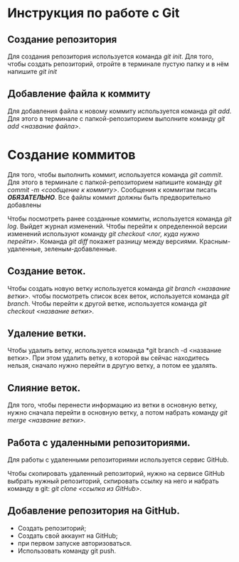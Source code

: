 # Инструкция по работе с Git

## Создание репозитория
Для создания репозитория используется команда *git init*. Для того, чтобы создать репозиторий, отройте в терминале пустую папку и в нём напишите *git init*

## Добавление файла к коммиту
Для добавления файла к новому коммиту используется команда *git add*. Для этого в терминале с папкой-репозиторием выполните команду *git add <название файла>*.

# Создание коммитов
Для того, чтобы выполнить коммит, используется команда *git commit*. Для этого в терминале с папкой-репозиторием напишите команду *git commit -m <сообщение к коммиту>*. Сообщения к коммитам писать ***ОБЯЗАТЕЛЬНО***. Все файлы коммит должны быть предворительно добавлены

Чтобы посмотреть ранее созданные коммиты, используется команда *git log*. Выйдет журнал изменений. Чтобы перейти к определенной версии изменений используют команду *git checkout <лог, куда нужно перейти>*.
Команда *git diff* покажет разницу между версиями. Красным- удаленные, зеленым-добавленные.

## Создание веток.

Чтобы создать новую ветку используется команда *git branch <название ветки>.*
чтобы посмотреть список всех веток, используется команда *git branch*.
Чтобы перейти к другой ветке, используется команда *git checkout <название ветки>.*

## Удаление ветки.
Чтобы удалить ветку, используется команда *git branch -d <название ветки>. При этом удалить ветку, в которой вы сейчас находитесь нельзя, сначало нужно перейти в другую ветку, а потом ее удалять.


## Слияние веток.
Для того, чтобы перенести информацию из ветки в основную ветку, нужно сначала перейти в основную ветку, а потом набрать команду *git merge <название ветки>.* 

## Работа с удаленными репозиториями. 

Для работы с удаленными репозиториями используется сервис GitHub.

Чтобы скопировать удаленный репозиторий, нужно на сервисе GitHub выбрать нужный репозиторий, скпировать ссылку на него и набрать команду в git: *git clone <ссылка из GitHub>*.

## Добавление репозитория на GitHub.

+ Создать репозиторий;
+ Создать свой аккаунт на GitHub;
+ при первом запуске авторизоваться.
+ Использовать команду git push.


